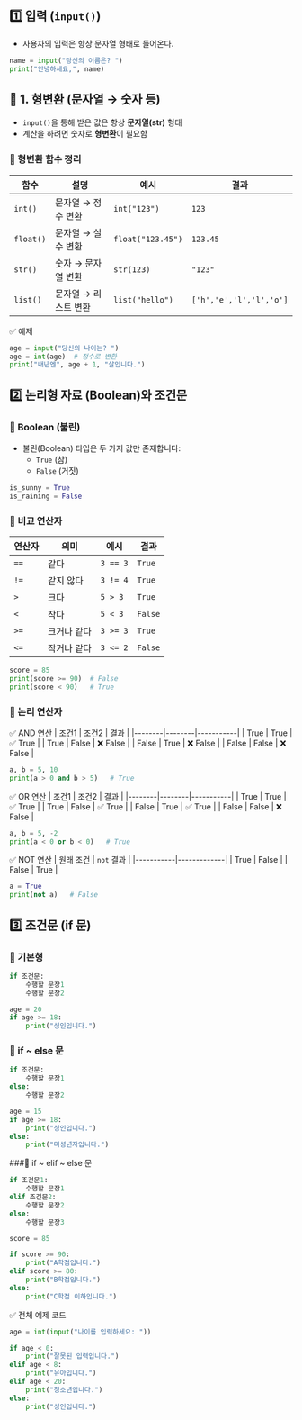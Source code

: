 ## 1️⃣ 입력 (`input()`)

- 사용자의 입력은 항상 문자열 형태로 들어온다.

```python
name = input("당신의 이름은? ")
print("안녕하세요,", name)
```

## 🔄 1. 형변환 (문자열 → 숫자 등)

- `input()`을 통해 받은 값은 항상 **문자열(str)** 형태
- 계산을 하려면 숫자로 **형변환**이 필요함

### 📌 형변환 함수 정리

| 함수      | 설명                     | 예시             | 결과                         |
|-----------|--------------------------|------------------|------------------------------|
| `int()`   | 문자열 → 정수 변환       | `int("123")`      | `123`                        |
| `float()` | 문자열 → 실수 변환       | `float("123.45")` | `123.45`                     |
| `str()`   | 숫자 → 문자열 변환       | `str(123)`        | `"123"`                      |
| `list()`  | 문자열 → 리스트 변환     | `list("hello")`   | `['h','e','l','l','o']`      |

✅ 예제
```python
age = input("당신의 나이는? ")
age = int(age)  # 정수로 변환
print("내년엔", age + 1, "살입니다.")
```


##  2️⃣ 논리형 자료 (Boolean)와 조건문

### 🔖 Boolean (불린)

- 불린(Boolean) 타입은 두 가지 값만 존재합니다:
  - `True` (참)
  - `False` (거짓)

```python
is_sunny = True
is_raining = False
```

### 🔖 비교 연산자

| 연산자 | 의미           | 예시        | 결과   |
|--------|----------------|-------------|--------|
| `==`   | 같다           | `3 == 3`    | `True` |
| `!=`   | 같지 않다      | `3 != 4`    | `True` |
| `>`    | 크다           | `5 > 3`     | `True` |
| `<`    | 작다           | `5 < 3`     | `False`|
| `>=`   | 크거나 같다    | `3 >= 3`    | `True` |
| `<=`   | 작거나 같다    | `3 <= 2`    | `False`|

```python
score = 85
print(score >= 90)  # False
print(score < 90)   # True
```

### 🔖 논리 연산자

✅ AND 연산
| 조건1  | 조건2  | 결과      |
|--------|--------|-----------|
| True   | True   | ✅ True   |
| True   | False  | ❌ False  |
| False  | True   | ❌ False  |
| False  | False  | ❌ False  |

```python
a, b = 5, 10
print(a > 0 and b > 5)   # True
```

✅ OR 연산
| 조건1  | 조건2  | 결과      |
|--------|--------|-----------|
| True   | True   | ✅ True   |
| True   | False  | ✅ True   |
| False  | True   | ✅ True   |
| False  | False  | ❌ False  |

```python
a, b = 5, -2
print(a < 0 or b < 0)   # True
```

✅ NOT 연산
| 원래 조건 | `not` 결과 |
|-----------|-------------|
| True      | False       |
| False     | True        |

```python
a = True
print(not a)   # False
```


## 3️⃣ 조건문 (if 문)

### 🔖 기본형

```python
if 조건문:
    수행할 문장1
    수행할 문장2
```
```python
age = 20
if age >= 18:
    print("성인입니다.")
```

### 🔖 if ~ else 문

```python
if 조건문:
    수행할 문장1
else:
    수행할 문장2
```
```python
age = 15
if age >= 18:
    print("성인입니다.")
else:
    print("미성년자입니다.")
```

###🔖 if ~ elif ~ else 문

```python
if 조건문1:
    수행할 문장1
elif 조건문2:
    수행할 문장2
else:
    수행할 문장3
```
```python
score = 85

if score >= 90:
    print("A학점입니다.")
elif score >= 80:
    print("B학점입니다.")
else:
    print("C학점 이하입니다.")
```


✅ 전체 예제 코드
```python
age = int(input("나이를 입력하세요: "))

if age < 0:
    print("잘못된 입력입니다.")
elif age < 8:
    print("유아입니다.")
elif age < 20:
    print("청소년입니다.")
else:
    print("성인입니다.")
```
